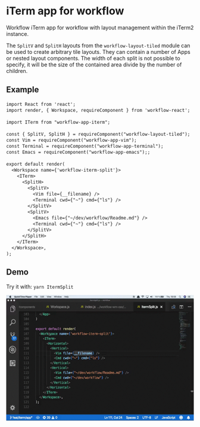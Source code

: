 # iTerm app for workflow

Workflow iTerm app for workflow with layout management within the iTerm2
instance.

The `SplitV` and `SplitH` layouts from the `workflow-layout-tiled` module can be used
to create arbitrary tile layouts. They can contain a number of Apps or nested
layout components. The width of each split is not possible to specify, it will
be the size of the contained area divide by the number of children. 

## Example

```
import React from 'react';
import render, { Workspace, requireComponent } from 'workflow-react';

import ITerm from "workflow-app-iterm";

const { SplitV, SplitH } = requireComponent("workflow-layout-tiled");
const Vim = requireComponent("workflow-app-vim");
const Terminal = requireComponent("workflow-app-terminal");
const Emacs = requireComponent("workflow-app-emacs");;

export default render(
  <Workspace name={'workflow-iterm-split'}>
    <ITerm>
      <SplitH>
        <SplitV>
          <Vim file={__filename} />
          <Terminal cwd={"~"} cmd={"ls"} />
        </SplitV>
        <SplitV>
          <Emacs file={"~/dev/workflow/Readme.md"} />
          <Terminal cwd={"~"} cmd={"ls"} />
        </SplitV>
      </SplitH>
    </ITerm>
  </Workspace>,
);
```

## Demo

Try it with: `yarn ItermSplit`

![Demo](github/iterm.gif)
